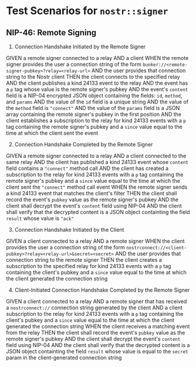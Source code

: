 # Test Scenarios for `nostr::signer`

## NIP-46: Remote Signing

1. Connection Handshake Initiated by the Remote Signer

GIVEN a remote signer connected to a relay
AND a client
WHEN the remote signer provides the user a connection string of the form `bunker://<remote-signer-pubkey>?relay=<relay-url>`
AND the user provides that connection string to the Nostr client
THEN the client connects to the specified relay
AND the client publishes a kind 24133 event to the relay
AND the event has a `p` tag whose value is the remote signer's pubkey
AND the event's `content` field is a NIP-04 encrypted JSON object containing the fields: `id`, `method`, and `params`
AND the value of the `id` field is a unique string
AND the value of the `method` field is `"connect"`
AND the value of the `params` field is a JSON array containing the remote signer's pubkey in the first position
AND the client establishes a subscription to the relay for kind 24133 events with a `p` tag containing the remote signer's pubkey and a `since` value equal to the time at which the client sent the event

2. Connection Handshake Completed by the Remote Signer

GIVEN a remote signer connected to a relay
AND a client connected to the same relay
AND the client has published a kind 24133 event whose `content` field contains a `"connect"` method call
AND the client has created a subscription to the relay for kind 24133 events with a `p` tag containing the remote signer's pubkey and a `since` value equal to the time at which the client sent the `"connect"` method call event
WHEN the remote signer sends a kind 24133 event that matches the client's filter
THEN the client shall record the event's `pubkey` value as the remote signer's pubkey
AND the client shall decrypt the event's `content` field using NIP-04
AND the client shall verify that the decrypted content is a JSON object containting the field `result` whose value is `"ack"`

3. Connection Handshake Initiated by the Client

GIVEN a client connected to a relay
AND a remote signer
WHEN the client provides the user a connection string of the form `nostrconnect://<client-pubkey>?relay=<relay-url>&secret=<secret>`
AND the user provides that connection string to the remote signer
THEN the client creates a subscription to the specified relay for kind 24133 events with a `p` tag containing the client's pubkey and a `since` value equal to the time at which the client generated the connection string

4. Client-Initiated Connection Handshake Completed by the Remote Signer

GIVEN a client connected to a relay
AND a remote signer that has received a `nostrconnect://` connection string generated by the client
AND a client subscription to the relay for kind 24133 events with a `p` tag containing the client's pubkey and a `since` value equal to the time at which the client generated the connection string
WHEN the client receives a matching event from the relay
THEN the client shall record the event's `pubkey` value as the remote signer's pubkey
AND the client shall decrypt the event's `content` field using NIP-04
AND the client shall verify that the decrypted content is a JSON object containting the field `result` whose value is equal to the `secret` param in the client-generated connection string

